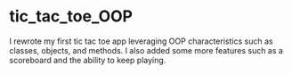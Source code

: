 # tic_tac_toe_OOP
I rewrote my first tic tac toe app leveraging OOP characteristics such as classes, objects, and methods. I also added some more features such as a scoreboard and the ability to keep playing.

